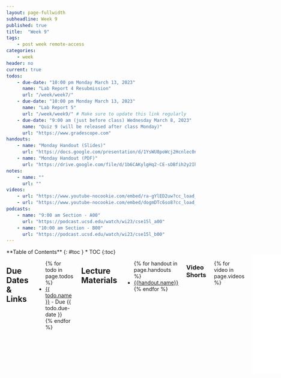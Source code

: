 ```yaml
---
layout: page-fullwidth
subheadline: Week 9
published: true
title:  "Week 9"
tags:
    - post week remote-access
categories:
    - week
header: no
current: true
todos:
    - due-date: "10:00 pm Monday March 13, 2023"
      name: "Lab Report 4 Resubmission"
      url: "/week/week7/"
    - due-date: "10:00 pm Monday March 13, 2023"
      name: "Lab Report 5"
      url: "/week/week9/" # Make sure to update this link regularly
    - due-date: "9:00 am (just before class) Wednesday March 8, 2023"
      name: "Quiz 9 (will be released after class Monday)"
      url: "https://www.gradescope.com"
handouts:
    - name: "Monday Handout (Slides)"
      url: "https://docs.google.com/presentation/d/1YsWU8poWcj2Hcnlec0n55ObcfCxeUEFP4gel52Nan1A/edit?usp=sharing"
    - name: "Monday Handout (PDF)"
      url: "https://drive.google.com/file/d/1b6CAKylgHq2-CE-sDBfih2y2IhnmOtvM/view?usp=sharing"
notes:
    - name: ""
      url: ""
videos:
    - url: "https://www.youtube-nocookie.com/embed/ra-gYlED2uw?cc_load_policy=1"
    - url: "https://www.youtube-nocookie.com/embed/dogmDTc6so8?cc_load_policy=1"
podcasts:
    - name: "9:00 am Section - A00"
      url: "https://podcast.ucsd.edu/watch/wi23/cse15l_a00"
    - name: "10:00 am Section - B00"
      url: "https://podcast.ucsd.edu/watch/wi23/cse15l_b00"
---
```


<div class="row">
<div class="medium-4 medium-push-8 columns" markdown="1">
<div class="panel radius fixed-toc"  data-options="sticky_on:large" markdown="1">
**Table of Contents**
{: #toc }
*  TOC
{:toc}
</div>
</div><!-- /.medium-4.columns -->

<div class="medium-8 medium-pull-4 columns" markdown="1">

## Due Dates & Links

<ul>
{% for todo in page.todos %}
<li><a href="{{ todo.url }}">{{ todo.name }}</a> - Due {{ todo.due-date }}</li>
{% endfor %}
</ul>

## Lecture Materials
<ul>
{% for handout in page.handouts %}
<li><a href="{{handout.url}}">{{handout.name}}</a></li>
{% endfor %}
</ul>

### Video Shorts

{% for video in page.videos %}
<iframe width="560" height="315" src="{{video.url}}" title="YouTube video player" frameborder="0" allow="accelerometer; autoplay; clipboard-write; encrypted-media; gyroscope; picture-in-picture; web-share" allowfullscreen></iframe> 
{% endfor %}

<!-- ### In-class notes
{% for note in page.notes %}
<a href="{{ note.url }}">{{ note.name }}</a>
<iframe src="{{ note.url }}/preview" width="640" height="480" allow="autoplay"></iframe>
{% endfor %} -->

### Links to Podcast
**Note:** Links will require you to log in as a UCSD student
<ul>
{% for link in page.podcasts %} 
<li><a href="{{link.url}}">{{link.name}}</a></li>
{% endfor %}
</ul>

## Lab Tasks
    
---
    
Discuss with your group:
    
![Image](../../images/fictional_map.png)
    
Write down your answers (and why you chose them!) in your group's shared doc.
    
---

In this lab, you'll be presented with a sequence of common debugging scenarios
that we have noticed students encountering this quarter. For each one, there's a
brief description and a screenshot. Your job is to *reproduce* the error shown
in the screenshot so that you see it on your own computer, and then describe the
fix.

For **each** of the scenarios below, you should:

1. **Write down in notes**: Discuss and confirm with your partner – what is the
**desired** or **expected** behavior, and which part of the output is wrong or
not what's expected?
2. Reproduce this behavior with your partner. If you have to, take the time to
write out exactly the command-line in a suitable repository. To reproduce, we mean
getting your terminal/editor to look as much like the one in the screenshot as
possible. It might not be possible to make it _exactly_ the same—your username
will be different, for instance—but you should see the same error message for
the same command.
3. **Write down in notes**: Take a screenshot of your reproduction and put it in
the notes, along with a description of how you reproduced it (e.g. if you first
cloned a repository, opened a terminal, and changed directory, for example).
4. **Write down in notes**: Describe how to change the commands or program to get
the _expected_ output. This might take some time and thinking! Did you need to
gather any more information to figure out the issue? What helped you figure out
the issue in the end? If you had a tutor or someone else help, what suggestions
did they make to lead you to the answer?
5. **Write down in notes**: Have you ever made this mistake before? What was easy
or hard about noticing the error? What could you do in the future to notice or
fix it more quickly?

_(This is good practice and gives some understanding about what we do as course
staff when we see your EdStem posts!)_

One skill we're practicing here is **reproducing** bugs. In general when
reporting issues or asking questions, there's a question of
**reproducibility**: whoever is seeing the error usually doesn't have
access to your running system, so **reproducing** the possible error from the
given information is a key step. Sometimes screenshots are more helpful than
just text, because they include the Visual Studio Code file browser or other
similar visual details. Sometimes text is more helpful than a screenshot,
because it can be easily copy-pasted to try out some code on another computer.
You can always provide both to really help the person trying to reproduce the
error, which is what we do in some cases below!

### Scenario 1

Here's a screenshot of an error (right-click and "Open Image in New Tab" to see
it if it's too small).  For reference, this one was using the [lab 3 code
repository](https://github.com/ucsd-cse15l-w23/lab3). The programmer was trying
to run the tests.

![](/images/run-java-not-class.png)


### Scenario 2

The repostory used is similar to this one, but pay attention to differences in
`grade.sh`:

[list-examples-grader](https://github.com/ucsd-cse15l-f22/list-examples-grader/blob/main/grade.sh)

![](/images/2023-03-03-15-23-07.png)

### Scenario 3

`bug.sh` contains the following code:

```bash
VAR=7

if [[1 -eq $VAR ]]
then
  echo "it was 1"
fi
```

![](/images/2023-03-03-15-33-10.png)

### Scenario 4

A project has the following file layout:

![](/images/2023-03-03-15-41-10.png)

The contents of `Code.java` is this:

```java
import java.io.File;

public class Code {
   public static void main(String[] args) {
       File file = new File(args[0]);
       if (file.exists()) {
           System.out.println("File exists, yay!");
       }
       else {
           System.out.println("The file does not exist :(");
       }
   }
}
```

Then this surprising result happens (the programmer was expecting the file to
be reported as existing):

![](/images/2023-03-03-15-41-25.png)

### Reflection

You've learned a lot this quarter! (We hope)

It's useful to reflect on what we've learned. (Seriously, it helps with the
learning process to do reflection.)

Think about what you've learned in labs, lecture, and quizzes this quarter.
Think about a question or a problem that you can answer now that you would not
have been able to at the begining of the quarter. **Write it down in the notes**.

Then, the other people in your group will try to answer it or talk about how
they would go about solving the problem using things they learned in class. Did
they have the same answer as you? Did they highlight any different parts of
their learning?

The best learning here will come from questions that aren't one-line answers
(“how do you git push from the command line” won't be a useful reflection, for
instance). A task you can imagine doing with a few lines of a `bash` script, a
strategy for debugging or choosing good test cases, a workflow for setting up a
project, a choice of Java feature for a particular program, and more could be
good examples of things to discuss.

### Open Discussion

Spend the remainder of the time discussing general computing/CSE
department/course/research topics with your group and tutor.

Some potential conversation starters to ask your tutor are:

- What classes are you taking?
- Are you involved in any student organizations?
- Have you done an internship recently?
- What topics from CSE15L come up again and again in your courses?
- Are you involved in research?
- What has been your favorite/least favorite course at UCSD?

Feel free to mix groups, listen in on other conversations, move around the room,
and ask these questions to the lead TA, too!

## Lab Report 5

Go back and pick a favorite lab report or a lab activity you really liked or did
not finish. Write a post going into detail on how you did the task, doing the
task in a different way, or applying something you learned later to the same
task. For example (and you can use these ideas if you like):

- For lab report 2 (about `StringServer`), use `jdb` to set a breakpoint and
answer the questions about the values of variables, fields, and arguments.
- For lab report 3 (about `find`/`grep` etc) do the same exploration of several
options for a different command or commands
- For lab report 4 (about doing commands quickly), how could you have done the
task _very_ quickly by writing a `bash` script (even if that was against the
rules)
- For lab 6 (about creating a grading script), finish the grading script and
take screenshots that demonstrate it working on several files. (A similar script
will be part of the second skill demo, so it's a worthwhile thing to understand
in detail!)
- Your own idea, as long as it's reasonably as in-depth as these options.

There **will not** be a resubmission window for lab report 5, so do your best to
be thorough, creative, and clear in your submission.

